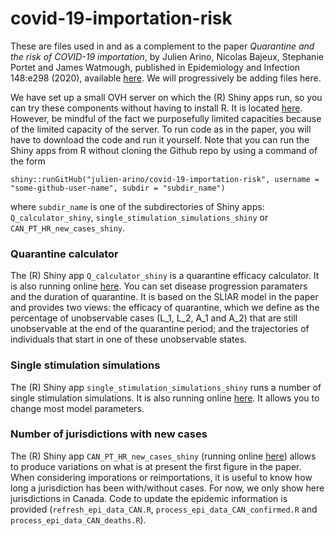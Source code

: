 # covid-19-importation-risk

These are files used in and as a complement to the paper _Quarantine and the risk of COVID-19 importation_, by Julien Arino, Nicolas Bajeux, Stephanie Portet and James Watmough, published in Epidemiology and Infection 148:e298 (2020), available [here](https://doi.org/10.1017/S0950268820002988). We will progressively be adding files here.

We have set up a small OVH server on which the (R) Shiny apps run, so you can try these components without having to install R. It is located [here](http://167.114.115.211:3838/). However, be mindful of the fact we purposefully limited capacities because of the limited capacity of the server. To run code as in the paper, you will have to download the code and run it yourself. Note that you can run the Shiny apps from R without cloning the Github repo by using a command of the form
```
shiny::runGitHub("julien-arino/covid-19-importation-risk", username = "some-github-user-name", subdir = "subdir_name")
```
where `subdir_name` is one of the subdirectories of Shiny apps: `Q_calculator_shiny`, `single_stimulation_simulations_shiny` or `CAN_PT_HR_new_cases_shiny`.

### Quarantine calculator

The (R) Shiny app `Q_calculator_shiny` is a quarantine efficacy calculator. It is also running online [here](http://167.114.115.211:3838/Q_calculator/). You can set disease progression paramaters and the duration of quarantine. It is based on the SLIAR model in the paper and provides two views: the efficacy of quarantine, which we define as the percentage of unobservable cases (L_1, L_2, A_1 and A_2) that are still unobservable at the end of the quarantine period; and the trajectories of individuals that start in one of these unobservable states.

### Single stimulation simulations

The (R) Shiny app `single_stimulation_simulations_shiny` runs a number of single stimulation simulations. It is also running online [here](http://167.114.115.211:3838/single_stimulation_trajectories_shiny/). It allows you to change most model parameters. 

### Number of jurisdictions with new cases

The (R) Shiny app `CAN_PT_HR_new_cases_shiny` (running online [here](http://167.114.115.211:3838/CAN_PT_HR_new_cases_shiny/)) allows to produce variations on what is at present the first figure in the paper. When considering imporations or reimportations, it is useful to know how long a jurisdiction has been with/without cases. For now, we only show here jurisdictions in Canada. Code to update the epidemic information is provided (`refresh_epi_data_CAN.R`, `process_epi_data_CAN_confirmed.R` and `process_epi_data_CAN_deaths.R`).
